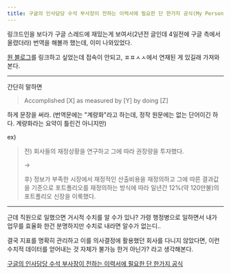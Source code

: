 ```yaml
---
title: 구글의 인사담당 수석 부사장이 전하는 이력서에 필요한 단 한가지 공식(My Personal Formula for a Winning Resume)
---
```


링크드인을 보다가 구글 스레드에 재밌는게 보여서(2년전 글인데 4일전에 구글 측에서 올렸더라) 번역을 해볼까 했는데, 이미 나와있었다.

[원 블로그](http://justinchronicles.net/ko/2014/10/01/one-simple-formula-for-successful-resume-from-hr-svp-of-google/)를 링크하고 싶었는데 접속이 안되고, ㅍㅍㅅㅅ에서 연재된 게 있길래 가져와본다.

---

간단히 말하면

> Accomplished [X] as measured by [Y] by doing [Z]

하게 문장을 써라. (번역문에는 "계량화"라고 하는데, 정작 원문에는 없는 단어이긴 하다. 계량화라는 요약이 틀린건 아니지만)

ex)

> 전) 회사들의 재정상황을 연구하고 그에 따라 권장량을 투자했다.
>
> ->
>
> 후) 정보가 부족한 시장에서 재정적인 산출비용을 재정의하고 그에 따른 결과값을 기준으로 포트폴리오를 재정의하는 방식에 따라 일년간 12%(약 120만불)의 포트폴리오 신장을 이룩했다.

---

근데 직원으로 일했으면 거시적 수치를 알 수가 있나? 가령 행정병으로 일하면서 내가 업무를 효율화 한건 분명하지만 수치로 내라면 알수가 없는디..

결국 지표를 명확히 관리하고 이를 의사결정에 활용했던 회사를 다니지 않았다면, 이런 수치적 데이터를 얻어내는 것 자체가 불가능 한거 아닌가?
라고 생각해본다.

[구글의 인사담당 수석 부사장이 전하는 이력서에 필요한 단 한가지 공식](http://ppss.kr/archives/32867)

